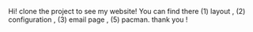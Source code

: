 Hi! clone the project to see my website!
You can find there (1) layout , (2) configuration , (3) email page , (5) pacman.
thank you !

